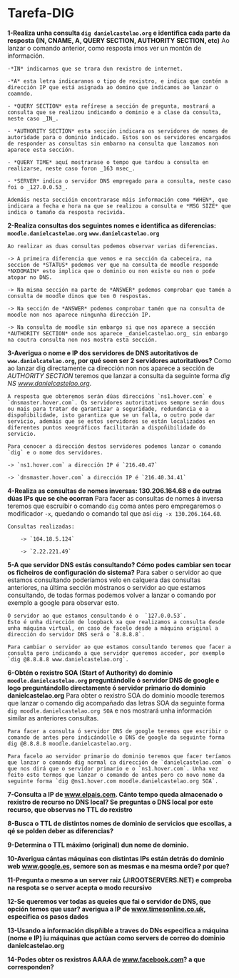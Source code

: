 # Tarefa-DIG

**1-Realiza unha consulta `dig danielcastelao.org` e identifica cada parte da resposta (IN, CNAME, A, QUERY SECTION, AUTHORITY SECTION, etc)**
    Ao lanzar o comando anterior, como resposta imos ver un montón de información.

    -*IN* indicarnos que se trara dun rexistro de internet.

    -*A* esta letra indicaranos o tipo de rexistro, e indica que contén a dirección IP que está asignada ao domino que indicamos ao lanzar o coamndo.

    - *QUERY SECTION* esta refírese a sección de pregunta, mostrará a consulta que se realizou indicando o dominio e a clase da consulta, neste caso _IN_.

    - *AUTHORITY SECTION* esta sección indicara os servidores de nomes de autoridade para o dominio indicado. Estos son os servidores encargados de responder as consultas sin embarno na consulta que lanzamos non aparece esta sección.

    - *QUERY TIME* aquí mostrarase o tempo que tardou a consulta en realizarse, neste caso foron _163 msec_.

    - *SERVER* indica o servidor DNS empregado para a consulta, neste caso foi o _127.0.0.53_.

    Ademáis nesta seccióin encontrarase máis información como *WHEN*, que indicara a fecha e hora na que se realizou a consulta e *MSG SIZE* que indica o tamaño da resposta recivida.

**2-Realiza consultas dos seguintes nomes e identifica as diferencias:**
    **`moodle.danielcastelao.org`**
    **`www.danielcastelao.org`**

    Ao realizar as duas consultas podemos observar varias diferencias.
    
    -> A primeira diferencia que vemos e na sección da cabeceira, na seccion de *STATUS* podemos ver que na consulta de moodle responde *NXDOMAIN* esto implica que o dominio ou non existe ou non o pode atopar no DNS.

    -> Na misma sección na parte de *ANSWER* podemos comprobar que tamén a consulta de moodle dinos que ten 0 respostas.

    -> Na sección de *ANSWER* podemos comprobar tamén que na consulta de moodle non nos aparece ningunha dirección IP.

    -> Na consulta de moodle sin embargo si que nos aparece a sección *AUTHORITY SECTION* onde nos aparece _danielcastelao.org_ sin embargo na coutra consulta non nos mostra esta sección.

**3-Averigua o nome e IP dos servidores de DNS autoritativos de `www.danielcatelao.org`, por qué soen ser 2 servidores autoritativos?**
    Como ao lanzar dig directamente ca dirección non nos aparece a sección de *AUTHORITY SECTION* teremos que lanzar a consulta da seguinte forma _dig NS www.danielcastelao.org_. 

    A resposta que obteremos serán dúas direccións `ns1.hover.com` e `dnsmaster.hover.com`. Os servidores autoritativos sempre serán dous ou mais para tratar de garantizar a seguridade, redundancia e a dispoñibilidade, isto garantiza que se un falla, o outro pode dar servicio, ademáis que se estos servidores se están localizados en diferentes puntos xeográficos facilitarán a dispoñibilidade do servicio.

    Para conocer a dirección destos servidores podemos lanzar o comando `dig` e o nome dos servidores.

    -> `ns1.hover.com` a dirección IP é `216.40.47`

    -> `dnsmaster.hover.com` a dirección IP é `216.40.34.41`

**4-Realiza as consultas de nomes inversas: 130.206.164.68 e de outras dúas IPs que se che ocorran**
    Para facer as consultas de nomes á inversa teremos que escruibir o comando `dig` coma antes pero empregaremos o modificador `-x`, quedando o comando tal que así `dig -x 130.206.164.68`.

    Consultas realizadas:

        -> `104.18.5.124`

        -> `2.22.221.49`

**5-A que servidor DNS estás consultando? Cómo podes cambiar sen tocar os ficheiros de configuración do sistema?**
    Para saber o servidor ao que estamos consultando poderíamos velo en calquera das consultas anteriores, na última sección móstranos o servidor ao que estamos consultando, de todas formas podemos volver a lanzar o comando por exemplo a google para observar esto. 

    O servidor ao que estamos consultando é o  `127.0.0.53`.
    Esto é unha dirección de loopback xa que realizamos a consulta desde unha máquina virtual, en caso de facelo desde a máquina original a dirección do servidor DNS será o `8.8.8.8`.

    Para cambiar o servidor ao que estamos consultando teremos que facer a consulta pero indicando a que servidor queremos acceder, por exemplo `dig @8.8.8.8 www.danielcastelao.org`.

**6-Obtén o rexistro SOA (Start of Authority) do dominio `moodle.danielcastelao.org` preguntándolle ó servidor DNS de google e logo preguntándollo directamente ó servidor primario do dominio danielcastelao.org**
    Para obter o rexistro SOA do dominio moodle teremos que lanzar o comando dig acompañado das letras SOA da seguinte forma `dig moodle.danielcastelao.org SOA` e nos mostrará unha información similar as anteriores consultas.

    Para facer a consulta ó servidor DNS de google teremos que escribir o comando de antes pero indicándolle o DNS de google da seguinte forma dig @8.8.8.8 moodle.danielcastelao.org.

    Para facelo ao servidor primario do dominio teremos que facer teríamos que lanzar o comando dig normal ca dirección de `danielcastelao.com` o que nos dirá que o servidor primario e o `ns1.hover.com`. Unha vez feito esto termos que lanzar o comando de antes pero co novo nome da seguinte forma `dig @ns1.hover.com moodle.danielcastelao.org SOA`.
    
**7-Consulta a IP de www.elpais.com. Cánto tempo queda almacenado o rexistro de recurso no DNS local? Se preguntas o DNS local por este recurso, que observas no TTL do rexistro**

**8-Busca o TTL de distintos nomes de dominio de servicios que escollas, a qé se polden deber as diferencias?**

**9-Determina o TTL máximo (original) dun nome de dominio.**

**10-Averigua cántas máquinas con distintas IPs están detrás do dominio web www.google.es, semore son as mesmas e na mesma orde? por que?**

**11-Pregunta o mesmo a un server raiz (J:ROOTSERVERS.NET) e comproba na respota se o server acepta o modo recursivo**

**12-Se queremos ver todas as queies que fai o servidor de DNS, que opción temos que usar? averigua a IP de www.timesonline.co.uk, especifica os pasos dados**

**13-Usando a información dispñible a traves do DNs especifica a máquina (nome e IP) iu máquinas que actúan como servers de correo do dominio danielcastelao.org**

**14-Podes obter os rexistros AAAA de www.facebook.com? a que corresponden?**

